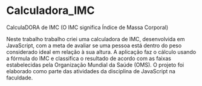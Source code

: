 # Calculadora_IMC
CalculaDORA de IMC (O IMC significa Índice de Massa Corporal)

Neste trabalho trabalho criei uma calculadora de IMC, desenvolvida em JavaScript, com a meta  de avaliar se uma pessoa está dentro do peso considerado ideal em relação à sua altura. A aplicação faz o cálculo usando a fórmula do IMC e classifica o resultado de acordo com as faixas estabelecidas pela Organização Mundial da Saúde (OMS). O projeto foi elaborado como parte das atividades da disciplina de JavaScript na faculdade.
